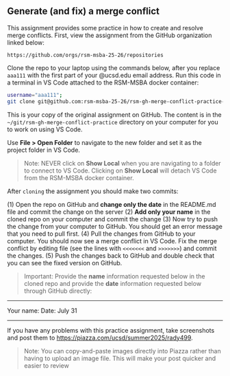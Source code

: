 ## Generate (and fix) a merge conflict

This assignment provides some practice in how to create and resolve merge conflicts. First, view the assignment from the GitHub organization linked below:

`https://github.com/orgs/rsm-msba-25-26/repositories`

Clone the repo to your laptop using the commands below, after you replace `aaa111` with the first part of your @ucsd.edu email address. Run this code in a terminal in VS Code attached to the RSM-MSBA docker container:

```bash
username="aaa111";
git clone git@github.com:rsm-msba-25-26/rsm-gh-merge-conflict-practice-rsm-$username ~/git/rsm-gh-merge-conflict-practice;
```

This is your copy of the original assignment on GitHub. The content is in the `~/git/rsm-gh-merge-conflict-practice` directory on your computer for you to work on using VS Code.

Use **File > Open Folder** to navigate to the new folder and set it as the project folder in VS Code.

> Note: NEVER click on **Show Local** when you are navigating to a folder to connect to VS Code. Clicking on **Show Local** will detach VS Code from the RSM-MSBA docker container.

After `cloning` the assignment you should make two commits:

(1) Open the repo on GitHub and **change only the date** in the README.md file and commit the change on the server
(2) **Add only your name** in the cloned repo on your computer and commit the change
(3) Now try to push the change from your computer to GitHub. You should get an error message that you need to pull first.
(4) Pull the changes from GitHub to your computer. You should now see a merge conflict in VS Code. Fix the merge conflict by editing file (see the lines with `<<<<<<<` and `>>>>>>>`) and commit the changes.
(5) Push the changes back to GitHub and double check that you can see the fixed version on GitHub.

> Important: Provide the **name** information requested below in the cloned repo and provide the **date** information requested below through GitHub directly:

---

Your name: <insert-your-name-here> Date: July 31

---

If you have any problems with this practice assignment, take screenshots and post them to <https://piazza.com/ucsd/summer2025/rady499>.

> Note: You can copy-and-paste images directly into Piazza rather than having to upload an image file. This will make your post quicker and easier to review
